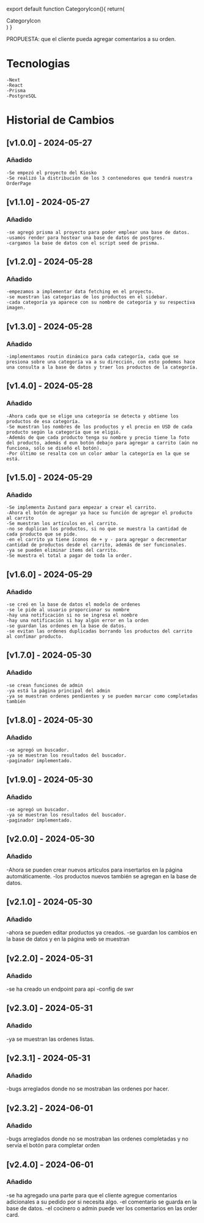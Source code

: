export default function CategoryIcon(){
    return(
        <div>CategoryIcon</div>
    )
}

PROPUESTA: que el cliente pueda agregar comentarios a su orden.


# Tecnologias
	
	-Next
	-React
	-Prisma
	-PostgreSQL

# Historial de Cambios

## [v1.0.0] - 2024-05-27

### Añadido

    -Se empezó el proyecto del Kiosko
    -Se realizó la distribución de los 3 contenedores que tendrá nuestra OrderPage

## [v1.1.0] - 2024-05-27

### Añadido

    -se agregó prisma al proyecto para poder emplear una base de datos.
    -usamos render para hostear una base de datos de postgres.
    -cargamos la base de datos con el script seed de prisma.

## [v1.2.0] - 2024-05-28

### Añadido

    -empezamos a implementar data fetching en el proyecto.
    -se muestran las categorias de los productos en el sidebar.
    -cada categoría ya aparece con su nombre de categoría y su respectiva imagen.
    
## [v1.3.0] - 2024-05-28

### Añadido

    -implementamos routin dinámico para cada categoría, cada que se presiona sobre una categoría va a su dirección, con esto podemos hace una consulta a la base de datos y traer los productos de la categoría.

## [v1.4.0] - 2024-05-28

### Añadido

    -Ahora cada que se elige una categoría se detecta y obtiene los productos de esa categoría.
    -Se muestran los nombres de los productos y el precio en USD de cada producto según la categoría que se eligió.
    -Además de que cada producto tenga su nombre y precio tiene la foto del producto, además d eun botón debajo para agregar a carrito (aún no funciona, sólo se diseñó el botón).
    -Por último se resalta con un color ambar la categoría en la que se está.

## [v1.5.0] - 2024-05-29

### Añadido

    -Se implementa Zustand para empezar a crear el carrito.
    -Ahora el botón de agregar ya hace su función de agregar el producto al carrito
    -Se muestran los artículos en el carrito.
    -no se duplican los productos, si no que se muestra la cantidad de cada producto que se pide.
    -en el carrito ya tiene íconos de + y - para agregar o decrementar cantidad de productos desde el carrito, además de ser funcionales.
    -ya se pueden eliminar items del carrito.
    -Se muestra el total a pagar de toda la order.

## [v1.6.0] - 2024-05-29

### Añadido

    -se creó en la base de datos el modelo de ordenes 
    -se le pide al usuario proporcionar su nombre
    -hay una notificación si no se ingresa el nombre
    -hay una notificación si hay algún error en la orden
    -se guardan las ordenes en la base de datos.
    -se evitan las ordenes duplicadas borrando los productos del carrito al confimar producto.
    
## [v1.7.0] - 2024-05-30

### Añadido

    -se crean funciones de admin
    -ya está la página principal del admin
    -ya se muestran ordenes pendientes y se pueden marcar como completadas también

## [v1.8.0] - 2024-05-30

### Añadido

    -se agregó un buscador.
    -ya se muestran los resultados del buscador.
    -paginador implementado.

## [v1.9.0] - 2024-05-30

### Añadido

    -se agregó un buscador.
    -ya se muestran los resultados del buscador.
    -paginador implementado.

## [v2.0.0] - 2024-05-30

### Añadido

   -Ahora se pueden crear nuevos artículos para insertarlos en la página automáticamente.
   -los productos nuevos también se agregan en la base de datos.

## [v2.1.0] - 2024-05-30

### Añadido
   -ahora se pueden editar productos ya creados.
   -se guardan los cambios en la base de datos y en la página web se muestran

## [v2.2.0] - 2024-05-31

### Añadido
   -se ha creado un endpoint para api
   -config de swr

## [v2.3.0] - 2024-05-31

### Añadido
   -ya se muestran las ordenes listas.

## [v2.3.1] - 2024-05-31

### Añadido
   -bugs arreglados donde no se mostraban las ordenes por hacer.

## [v2.3.2] - 2024-06-01

### Añadido
   -bugs arreglados donde no se mostraban las ordenes completadas y no servía el botón para completar orden

## [v2.4.0] - 2024-06-01

### Añadido
   -se ha agregado una parte para que el cliente agregue comentarios adicionales a su pedido por si necesita algo.
   -el comentario se guarda en la base de datos.
   -el cocinero o admin puede ver los comentarios en las order card.




